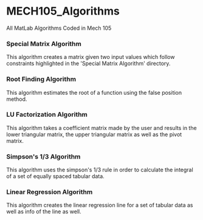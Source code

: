 # MECH105_Algorithms
All MatLab Algorithms Coded in Mech 105

### Special Matrix Algorithm
This algorithm creates a matrix given two input values which follow constraints highlighted in the 'Special Matrix Algorithm' directory.

### Root Finding Algorithm
This algorithm estimates the root of a function using the false position method.

### LU Factorization Algorithm
This algorithm takes a coefficient matrix made by the user and results in the lower triangular matrix, the upper triangular matrix as well as the pivot matrix.

### Simpson's 1/3 Algorithm
This algorithm uses the simpson's 1/3 rule in order to calculate the integral of a set of equally spaced tabular data.

### Linear Regression Algorithm
This algorithm creates the linear regression line for a set of tabular data as well as info of the line as well.
